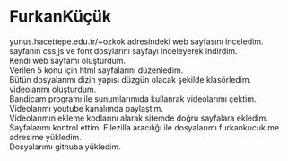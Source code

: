 # FurkanKüçük <br>
yunus.hacettepe.edu.tr/~ozkok adresindeki web sayfasını inceledim.<br>
sayfanın css,js ve font dosylarını sayfayı inceleyerek indirdim.<br>
Kendi web sayfamı oluşturdum.<br>
Verilen 5 konu için html sayfalarını düzenledim. <br>
Bütün dosyalarımı dizin yapısı düzgün olacak şekilde klasörledim.<br>
videolarımı oluşturdum.<br>
Bandicam programı ile sunumlarımıda kullanrak videolarımı çektim.<br>
Videolarımı youtube kanalımda paylaştım.<br>
Videolarımın ekleme kodlarını alarak sitemde doğru sayfalara ekledim.<br>
Sayfalarımı kontrol ettim. Filezilla aracılığı ile dosyalarımı furkankucuk.me adresime yükledim.<br>
Dosyalarımı githuba yükledim.
